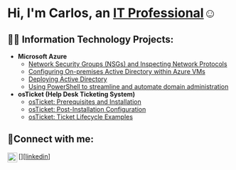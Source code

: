 <h1>Hi, I'm Carlos, an <a href="https://www.linkedin.com/in/carlos-sanchez-784049325/">IT Professional</a>☺</h1>

<h2>👨‍💻 Information Technology Projects:</h2>


- <b>Microsoft Azure</b>
  - [Network Security Groups (NSGs) and Inspecting Network Protocols](https://github.com/CdSecure//azure-network-protocols)
  - [Configuring On-premises Active Directory within Azure VMs](https://github.com/CdSecure//configure-ad)
  - [Deploying Active Directory](https://github.com/CdSecure/Deploying-Active-Directory/tree/main)
  - [Using PowerShell to streamline and automate domain administration](https://github.com/CdSecure/Creating-users-with-powershell)
- <b>osTicket (Help Desk Ticketing System)</b>
  - [osTicket: Prerequisites and Installation](https://github.com/CdSecure/osticket-prereqs)
  - [osTicket: Post-Installation Configuration](https://github.com/CdSecure//post-install-config)
  - [osTicket: Ticket Lifecycle Examples](https://github.com/CdSecure//ticket-lifecycle)
  

<h2>🤳Connect with me:</h2>


[<img align="left" alt="Josh | LinkedIn" width="22px" src="https://cdn.jsdelivr.net/npm/simple-icons@v3/icons/linkedin.svg" />][[linkedin](https://www.linkedin.com/in/carlos-sanchez-784049325/)]


[linkedin]: https://www.linkedin.com/in/carlos-sanchez-784049325/
